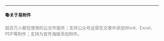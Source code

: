 -------

#### 📚关于易附件

<p style="font-size:14px; color: gray">超百万人都在使用的云文件服务；支持公众号运营在文章中添加Word、Excel、PDF等附件；支持为宣传海报添加附件。</p>
